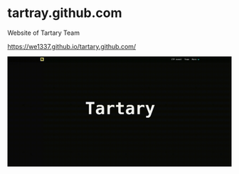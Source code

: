 # tartray.github.com
Website of Tartary Team

https://we1337.github.io/tartary.github.com/


![Preview page](/preview.gif)